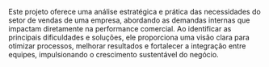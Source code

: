 Este projeto oferece uma análise estratégica e prática das necessidades do setor de vendas de uma empresa, abordando as demandas internas que impactam diretamente na performance comercial. Ao identificar as principais dificuldades e soluções, ele proporciona uma visão clara para otimizar processos, melhorar resultados e fortalecer a integração entre equipes, impulsionando o crescimento sustentável do negócio.
